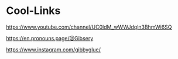 # Cool-Links
https://www.youtube.com/channel/UC0ldM_wWWJdqln3BhmWi6SQ

https://en.pronouns.page/@Gibsery

https://www.instagram.com/gibbyglue/
